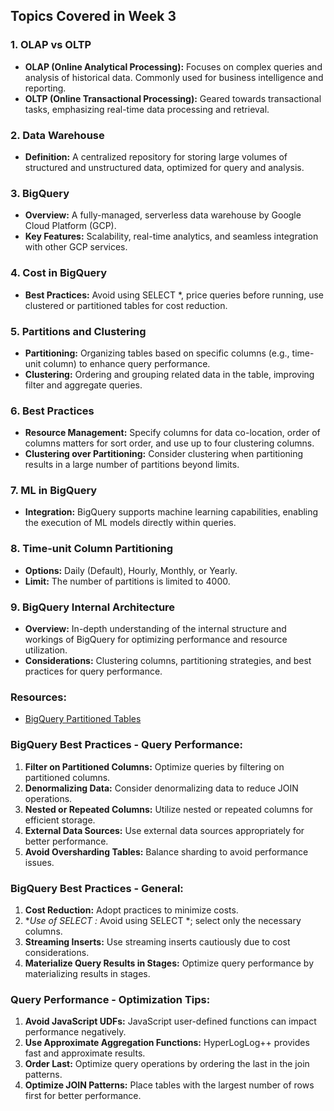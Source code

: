 ## Topics Covered in Week 3

### 1. OLAP vs OLTP
- **OLAP (Online Analytical Processing):** Focuses on complex queries and analysis of historical data. Commonly used for business intelligence and reporting.
- **OLTP (Online Transactional Processing):** Geared towards transactional tasks, emphasizing real-time data processing and retrieval.

### 2. Data Warehouse
- **Definition:** A centralized repository for storing large volumes of structured and unstructured data, optimized for query and analysis.
  
### 3. BigQuery
- **Overview:** A fully-managed, serverless data warehouse by Google Cloud Platform (GCP).
- **Key Features:** Scalability, real-time analytics, and seamless integration with other GCP services.

### 4. Cost in BigQuery
- **Best Practices:** Avoid using SELECT *, price queries before running, use clustered or partitioned tables for cost reduction.

### 5. Partitions and Clustering
- **Partitioning:** Organizing tables based on specific columns (e.g., time-unit column) to enhance query performance.
- **Clustering:** Ordering and grouping related data in the table, improving filter and aggregate queries.

### 6. Best Practices
- **Resource Management:** Specify columns for data co-location, order of columns matters for sort order, and use up to four clustering columns.
- **Clustering over Partitioning:** Consider clustering when partitioning results in a large number of partitions beyond limits.

### 7. ML in BigQuery
- **Integration:** BigQuery supports machine learning capabilities, enabling the execution of ML models directly within queries.

### 8. Time-unit Column Partitioning
- **Options:** Daily (Default), Hourly, Monthly, or Yearly.
- **Limit:** The number of partitions is limited to 4000.

### 9. BigQuery Internal Architecture
- **Overview:** In-depth understanding of the internal structure and workings of BigQuery for optimizing performance and resource utilization.
- **Considerations:** Clustering columns, partitioning strategies, and best practices for query performance.

### Resources:
- [BigQuery Partitioned Tables](https://cloud.google.com/bigquery/docs/partitioned-tables)

### BigQuery Best Practices - Query Performance:
1. **Filter on Partitioned Columns:** Optimize queries by filtering on partitioned columns.
2. **Denormalizing Data:** Consider denormalizing data to reduce JOIN operations.
3. **Nested or Repeated Columns:** Utilize nested or repeated columns for efficient storage.
4. **External Data Sources:** Use external data sources appropriately for better performance.
5. **Avoid Oversharding Tables:** Balance sharding to avoid performance issues.

### BigQuery Best Practices - General:
1. **Cost Reduction:** Adopt practices to minimize costs.
2. **Use of SELECT *:** Avoid using SELECT *; select only the necessary columns.
3. **Streaming Inserts:** Use streaming inserts cautiously due to cost considerations.
4. **Materialize Query Results in Stages:** Optimize query performance by materializing results in stages.

### Query Performance - Optimization Tips:
1. **Avoid JavaScript UDFs:** JavaScript user-defined functions can impact performance negatively.
2. **Use Approximate Aggregation Functions:** HyperLogLog++ provides fast and approximate results.
3. **Order Last:** Optimize query operations by ordering the last in the join patterns.
4. **Optimize JOIN Patterns:** Place tables with the largest number of rows first for better performance.
